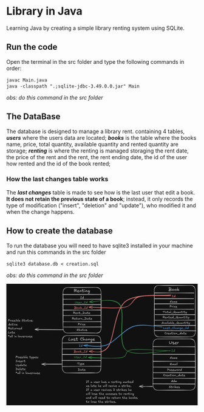 # Library in Java
Learning Java by creating a simple library renting system using SQLite.

## Run the code
Open the terminal in the src folder and type the following commands in order:
````shell
javac Main.java
java -classpath ".;sqlite-jdbc-3.49.0.0.jar" Main   
````
_obs: do this command in the src folder_

## The DataBase
The database is designed to manage a library rent. containing 4 tables, **_users_** where the users data are located;
**_books_** is the table where the books name, price, total quantity, available quantity and rented quantity are storage;
**_renting_** is where the renting is managed storaging the rent date, the price of the rent and the rent, the rent ending date,
the id of the user how rented and the id of the book rented;
### How the last changes table works
The **_last changes_** table is made to see how is the last user that edit a book.
**It does not retain the previous state of a book**; instead, it only records the type of modification ("insert", "deletion" and "update"), who modified it and when the change happens.
## How to create the database
To run the database you will need to have sqlite3 installed in your machine and run this commands in the src folder
````shell
sqlite3 database.db < creation.sql
````
_obs: do this command in the src folder_

![alt text](./imgs/DBschema.png "DB Schema")